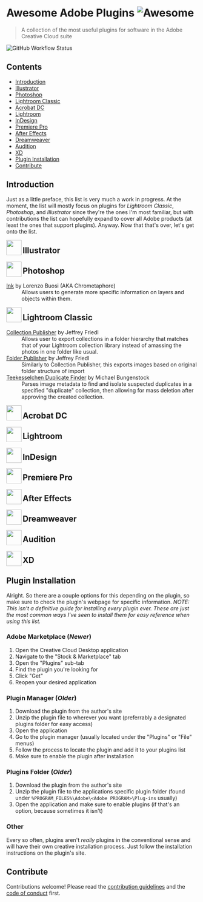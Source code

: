 # Awesome Adobe Plugins ![Awesome](https://awesome.re/badge.svg)

> A collection of the most useful plugins for software in the Adobe Creative
> Cloud suite

![GitHub Workflow Status](https://img.shields.io/github/workflow/status/ilanfriedman/awesome-adobe-plugins/Check%20Markdown?label=Markdown%20Lint&logo=Markdown&style=flat-square)

## Contents

* [Introduction](#introduction)
* [Illustrator](#illustrator)
* [Photoshop](#photoshop)
* [Lightroom Classic](#lightroom-classic)
* [Acrobat DC](#acrobat-dc)
* [Lightroom](#lightroom)
* [InDesign](#indesign)
* [Premiere Pro](#premiere-pro)
* [After Effects](#after-effects)
* [Dreamweaver](#dreamweaver)
* [Audition](#audition)
* [XD](#xd)
* [Plugin Installation](#plugin-installation)
* [Contribute](#contribute)

## Introduction

Just as a little preface, this list is very much a work in progress. At the
moment, the list will mostly focus on plugins for *Lightroom Classic*,
*Photoshop*, and *Illustrator* since they're the ones I'm most familiar, but
with contributions the list can hopefully expand to cover all Adobe products
(at least the ones that support plugins). Anyway. Now that that's over, let's
get onto the list.

<img src="https://user-images.githubusercontent.com/90789003/172677589-2bed17dd-147c-4427-a28c-b3e87c0055d3.svg" align=left height=40 width=40>

## Illustrator

<img src="https://user-images.githubusercontent.com/90789003/172520854-7592ac10-f0e9-4007-b746-a484fd7b9a3f.svg" align=left height=40 width=40>

## Photoshop

<dl>
<dt><a href="https://ink.chrometaphore.com/">Ink</a> by Lorenzo Buosi (AKA Chrometaphore)</dt>
  <dd>Allows users to generate more specific information on layers and objects
  within them.</dd>
</dl>

<img src="https://user-images.githubusercontent.com/90789003/172680200-9b62b6f1-0d13-4ed4-902b-a65d58430504.svg" align=left height=40 width=40>

## Lightroom Classic

<dl>
<dt><a href="http://regex.info/blog/lightroom-goodies/collection-publisher">Collection
Publisher</a> by Jeffrey Friedl</dt>
  <dd>Allows user to export collections in a folder hierarchy that matches that
  of your Lightroom collection library instead of amassing the photos in one
  folder like usual.</dd>
<dt><a href="http://regex.info/blog/lightroom-goodies/folder-publisher">Folder
Publisher</a> by Jeffrey Friedl</dt>
  <dd>Similarly to Collection Publisher, this exports images based on original
  folder structure of import</dd>
<dt><a href="http://www.bungenstock.de/teekesselchen/">Teekesselchen Duplicate
Finder</a> by Michael Bungenstock</dt>
  <dd>Parses image metadata to find and isolate suspected duplicates in a
  specified "duplicate" collection, then allowing for mass deletion after
  approving the created collection.</dd>

</dl>

<img src="https://user-images.githubusercontent.com/90789003/172680327-65cd9379-95c3-424e-bfa2-1dbfd0bd3cd3.svg" align=left height=40 width=40>

## Acrobat DC

<img src="https://user-images.githubusercontent.com/90789003/172679485-c47d115b-27e7-4346-bc27-1c7d39be75b3.svg" align=left height=40 width=40>

## Lightroom

<img src="https://user-images.githubusercontent.com/90789003/172679599-37f674db-b35e-4767-b792-f43b19cb6686.svg" align=left height=40 width=40>

## InDesign

<img src="https://user-images.githubusercontent.com/90789003/172679672-6143bbb6-8e5b-49ea-8667-f36f18c6d7af.svg" align=left height=40 width=40>

## Premiere Pro

<img src="https://user-images.githubusercontent.com/90789003/172679943-8811630a-6eb0-4d20-aeb7-31d0e588b4be.svg" align=left height=40 width=40>

## After Effects

<img src="https://user-images.githubusercontent.com/90789003/172679539-065fc25a-ee7b-46af-9902-2d981d41a462.svg" align=left height=40 width=40>

## Dreamweaver

<img src="https://user-images.githubusercontent.com/90789003/172680016-4c7f8bf3-1368-472b-b716-08623ef7569e.svg" align=left height=40 width=40>

## Audition

<img src="https://user-images.githubusercontent.com/90789003/172691661-dd637ec1-05cb-408b-9bd1-b795de97c415.svg" align=left height=40 width=40>

## XD

## Plugin Installation

Alright. So there are a couple options for this depending on the plugin, so
make sure to check the plugin's webpage for specific information. *NOTE: This
isn't a definitive guide for installing every plugin ever. These are just the
most common ways I've seen to install them for easy reference when using this list.*

### Adobe Marketplace (*Newer*)

1. Open the Creative Cloud Desktop application
2. Navigate to the "Stock & Marketplace" tab
3. Open the "Plugins" sub-tab
4. Find the plugin you're looking for
5. Click "Get"
6. Reopen your desired application

### Plugin Manager (*Older*)

1. Download the plugin from the author's site
2. Unzip the plugin file to wherever you want (preferrably a designated plugins
folder for easy access)
3. Open the application
4. Go to the plugin manager (usually located under the "Plugins" or "File" menus)
5. Follow the process to locate the plugin and add it to your plugins list
6. Make sure to enable the plugin after installation

### Plugins Folder (*Older*)

1. Download the plugin from the author's site
2. Unzip the plugin file to the applications specific plugin folder (found
under `%PROGRAM_FILES%\Adobe\<Adobe PROGRAM>\Plug-ins` usually)
3. Open the application and make sure to enable plugins (if that's an option,
because sometimes it isn't<!--Gotta love Adobe's unflinching consistency in their products-->)

### Other

Every so often, plugins aren't *really* plugins in the conventional sense and
will have their own creative installation process. Just follow the
installation instructions on the plugin's site.

## Contribute

Contributions welcome! Please read the [contribution guidelines](./CONTRIBUTING.md)
and the [code of conduct](./CODE-OF-CONDUCT.md) first.
